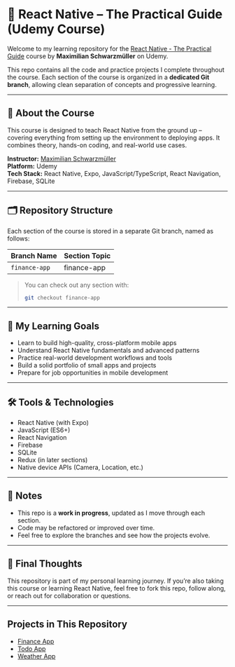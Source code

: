 # 📱 React Native – The Practical Guide (Udemy Course)

Welcome to my learning repository for the [React Native - The Practical Guide](https://www.udemy.com/course/react-native-the-practical-guide/) course by **Maximilian Schwarzmüller** on Udemy.

This repo contains all the code and practice projects I complete throughout the course. Each section of the course is organized in a **dedicated Git branch**, allowing clean separation of concepts and progressive learning.

---

## 🚀 About the Course

This course is designed to teach React Native from the ground up – covering everything from setting up the environment to deploying apps. It combines theory, hands-on coding, and real-world use cases.

**Instructor:** [Maximilian Schwarzmüller](https://academind.com/)  
**Platform:** Udemy  
**Tech Stack:** React Native, Expo, JavaScript/TypeScript, React Navigation, Firebase, SQLite

---

## 🗂️ Repository Structure

Each section of the course is stored in a separate Git branch, named as follows:

| Branch Name | Section Topic |
|-------------|----------------|
| `finance-app` | finance-app  |


> You can check out any section with:
> ```bash
> git checkout finance-app
> ```

---

## 📌 My Learning Goals

- Learn to build high-quality, cross-platform mobile apps
- Understand React Native fundamentals and advanced patterns
- Practice real-world development workflows and tools
- Build a solid portfolio of small apps and projects
- Prepare for job opportunities in mobile development

---

## 🛠️ Tools & Technologies

- React Native (with Expo)
- JavaScript (ES6+)
- React Navigation
- Firebase
- SQLite
- Redux (in later sections)
- Native device APIs (Camera, Location, etc.)

---

## 🧠 Notes

- This repo is a **work in progress**, updated as I move through each section.
- Code may be refactored or improved over time.
- Feel free to explore the branches and see how the projects evolve.

---

## 🎯 Final Thoughts

This repository is part of my personal learning journey. If you’re also taking this course or learning React Native, feel free to fork this repo, follow along, or reach out for collaboration or questions.

---

## Projects in This Repository

- [Finance App](https://github.com/BavteqDoIT/ReactAppTraining/tree/finance-app)
- [Todo App](https://github.com/BavteqDoIT/ReactAppTraining/tree/todo-app)
- [Weather App](https://github.com/BavteqDoIT/ReactAppTraining/tree/weather-app)

